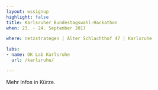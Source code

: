 ```yaml
---
layout: wssignup
highlight: false
title: Karlsruher Bundestagswahl-Hackathon 
when: 23. - 24. September 2017

where: netzstrategen | Alter Schlachthof 47 | Karlsruhe

labs:
- name: OK Lab Karlsruhe
  url: /karlsruhe/

---
```


Mehr Infos in Kürze.
